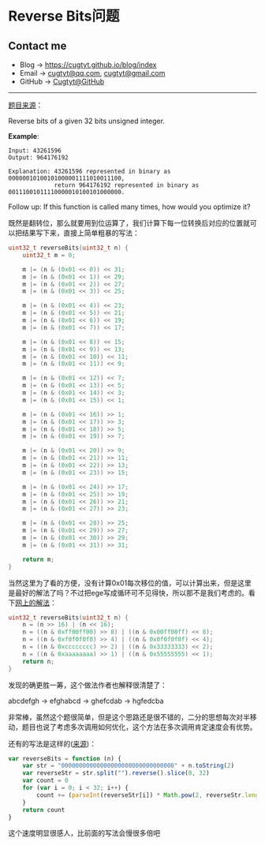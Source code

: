 # Reverse Bits问题

## Contact me

* Blog -> <https://cugtyt.github.io/blog/index>
* Email -> <cugtyt@qq.com>, <cugtyt@gmail.com>
* GitHub -> [Cugtyt@GitHub](https://github.com/Cugtyt)

---

[题目来源](https://leetcode.com/problems/reverse-bits/description/)：

Reverse bits of a given 32 bits unsigned integer.

**Example**:

``` raw
Input: 43261596
Output: 964176192

Explanation: 43261596 represented in binary as 00000010100101000001111010011100, 
             return 964176192 represented in binary as 00111001011110000010100101000000.
```

Follow up:
If this function is called many times, how would you optimize it?

既然是翻转位，那么就要用到位运算了，我们计算下每一位转换后对应的位置就可以把结果写下来，直接上简单粗暴的写法：

``` c
uint32_t reverseBits(uint32_t n) {
    uint32_t m = 0;

    m |= (n & (0x01 << 0)) << 31;
    m |= (n & (0x01 << 1)) << 29;
    m |= (n & (0x01 << 2)) << 27;
    m |= (n & (0x01 << 3)) << 25;

    m |= (n & (0x01 << 4)) << 23;
    m |= (n & (0x01 << 5)) << 21;
    m |= (n & (0x01 << 6)) << 19;
    m |= (n & (0x01 << 7)) << 17;

    m |= (n & (0x01 << 8)) << 15;
    m |= (n & (0x01 << 9)) << 13;
    m |= (n & (0x01 << 10)) << 11;
    m |= (n & (0x01 << 11)) << 9;

    m |= (n & (0x01 << 12)) << 7;
    m |= (n & (0x01 << 13)) << 5;
    m |= (n & (0x01 << 14)) << 3;
    m |= (n & (0x01 << 15)) << 1;

    m |= (n & (0x01 << 16)) >> 1;
    m |= (n & (0x01 << 17)) >> 3;
    m |= (n & (0x01 << 18)) >> 5;
    m |= (n & (0x01 << 19)) >> 7;

    m |= (n & (0x01 << 20)) >> 9;
    m |= (n & (0x01 << 21)) >> 11;
    m |= (n & (0x01 << 22)) >> 13;
    m |= (n & (0x01 << 23)) >> 15;

    m |= (n & (0x01 << 24)) >> 17;
    m |= (n & (0x01 << 25)) >> 19;
    m |= (n & (0x01 << 26)) >> 21;
    m |= (n & (0x01 << 27)) >> 23;

    m |= (n & (0x01 << 28)) >> 25;
    m |= (n & (0x01 << 29)) >> 27;
    m |= (n & (0x01 << 30)) >> 29;
    m |= (n & (0x01 << 31)) >> 31;

    return m;
}
```

当然这里为了看的方便，没有计算0x01每次移位的值，可以计算出来，但是这里是最好的解法了吗？不过把ege写成循环可不见得快，所以那不是我们考虑的。看下[网上的解法](https://leetcode.com/problems/reverse-bits/discuss/54741/O(1)-bit-operation-C++-solution-(8ms))：

``` c
uint32_t reverseBits(uint32_t n) {
    n = (n >> 16) | (n << 16);
    n = ((n & 0xff00ff00) >> 8) | ((n & 0x00ff00ff) << 8);
    n = ((n & 0xf0f0f0f0) >> 4) | ((n & 0x0f0f0f0f) << 4);
    n = ((n & 0xcccccccc) >> 2) | ((n & 0x33333333) << 2);
    n = ((n & 0xaaaaaaaa) >> 1) | ((n & 0x55555555) << 1);
    return n;
}
```

发现的确更胜一筹，这个做法作者也解释很清楚了：

abcdefgh -> efghabcd -> ghefcdab -> hgfedcba

非常棒，虽然这个题很简单，但是这个思路还是很不错的，二分的思想每次对半移动，题目也说了考虑多次调用如何优化，这个方法在多次调用肯定速度会有优势。

还有的写法是这样的([来源](https://github.com/liwenkang/leetcode/blob/master/190.%20%E9%A2%A0%E5%80%92%E4%BA%8C%E8%BF%9B%E5%88%B6%E4%BD%8D.js))：

``` js
var reverseBits = function (n) {
    var str = "00000000000000000000000000000000" + n.toString(2)
    var reverseStr = str.split("").reverse().slice(0, 32)
    var count = 0
    for (var i = 0; i < 32; i++) {
        count += (parseInt(reverseStr[i]) * Math.pow(2, reverseStr.length - 1 - i))
    }
    return count
}
```

这个速度明显很感人，比前面的写法会慢很多倍吧